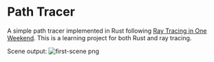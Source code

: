 # Path Tracer

A simple path tracer implemented in Rust following [Ray Tracing in One Weekend](https://github.com/petershirley/raytracinginoneweekend). This is a learning project for both Rust and ray tracing.

Scene output:
![first-scene png](https://user-images.githubusercontent.com/81553/50748844-5dd8b680-1209-11e9-8e15-96dd03df5b25.png)
